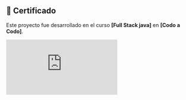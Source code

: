 ## 📜 Certificado  
Este proyecto fue desarrollado en el curso **[Full Stack java]** en **[Codo a Codo]**.  

![Certificado](
https://github.com/mirandaAle/web-de-ventas-de-entrada/blob/main/tpfinal_pensadores/src/main/webapp/img/Miranda%20Alejandro%20Neri%2032297918.pdf?raw=true)
